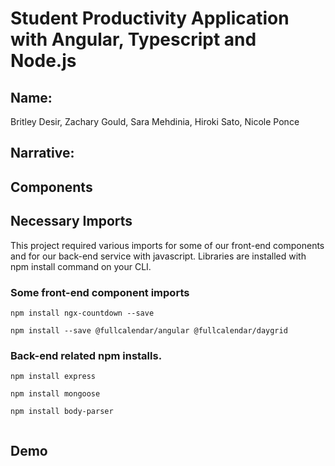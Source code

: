 # Student Productivity Application with Angular, Typescript and Node.js

## Name:

Britley Desir, Zachary Gould, Sara Mehdinia, Hiroki Sato, Nicole Ponce

## Narrative:


## Components

## Necessary Imports
This project required various imports for some of our front-end components and for our back-end service with javascript. Libraries are installed with npm install command on your CLI.
### Some front-end component imports

```
npm install ngx-countdown --save
```
```
npm install --save @fullcalendar/angular @fullcalendar/daygrid
```

### Back-end related npm installs.

```
npm install express
```
```
npm install mongoose
```
```
npm install body-parser
```
```
```


## Demo


